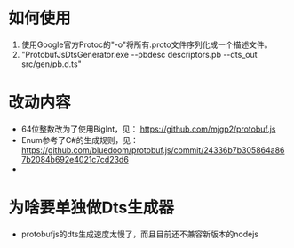 ﻿# 如何使用

1. 使用Google官方Protoc的"-o"将所有.proto文件序列化成一个描述文件。
1. "ProtobufJsDtsGenerator.exe --pbdesc descriptors.pb --dts_out src/gen/pb.d.ts"

# 改动内容
* 64位整数改为了使用BigInt，见： https://github.com/mjgp2/protobuf.js
* Enum参考了C#的生成规则，见：https://github.com/bluedoom/protobuf.js/commit/24336b7b305864a867b2084b692e4021c7cd23d6
*

# 为啥要单独做Dts生成器

* protobufjs的dts生成速度太慢了，而且目前还不兼容新版本的nodejs
